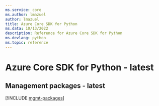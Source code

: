 ```yaml
---
ms.service: core
ms.author: lmazuel
author: lmazuel
title: Azure Core SDK for Python
ms.data: 10/13/2022
description: Reference for Azure Core SDK for Python
ms.devlang: python
ms.topic: reference
---
```

# Azure Core SDK for Python - latest

## Management packages - latest
[!INCLUDE [mgmt-packages](core-mgmt-index.md)]